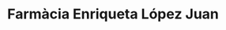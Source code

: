 ---
title: "Farmàcia Enriqueta López Juan"
url: /barcelona/farmacia-enriqueta-lopez-juan/
shop: Sanitätshaus
---